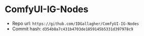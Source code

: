 # ComfyUI-IG-Nodes
- Repo url: `https://github.com/IDGallagher/ComfyUI-IG-Nodes`
- Commit hash: `d354b0a7c431b4703de1859145b5331d397978c9`